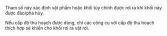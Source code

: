 Tham số này xác định vật phẩm hoặc khối tùy chỉnh được rơi ra khi khối này được đào/phá hủy.

Nếu cấp độ thu hoạch được dùng, chỉ các công cụ với cấp độ thu hoạch thích hợp sẽ khiến cho khối rơi ra vật rơi.